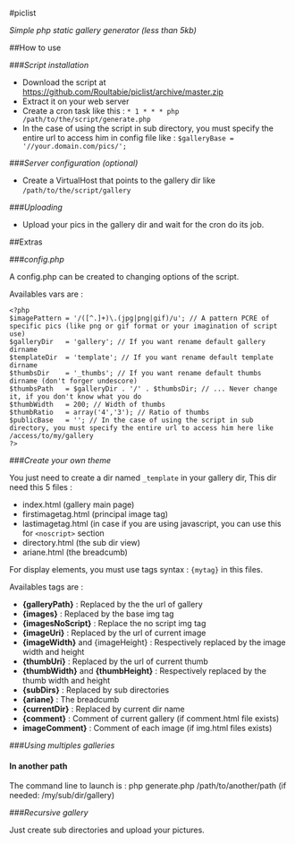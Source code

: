#piclist

*Simple php static gallery generator (less than 5kb)*

##How to use

###_Script installation_

- Download the script at https://github.com/Roultabie/piclist/archive/master.zip
- Extract it on your web server
- Create a cron task like this : ```* 1 * * * php /path/to/the/script/generate.php```
- In the case of using the script in sub directory, you must specify the entire url to access him in config file like : ```$galleryBase = '//your.domain.com/pics/';```

###_Server configuration (optional)_

- Create a VirtualHost that points to the gallery dir like ```/path/to/the/script/gallery```

###_Uploading_

- Upload your pics in the gallery dir and wait for the cron do its job.

##Extras

###_config.php_

A config.php can be created to changing options of the script.  

Availables vars are :  

```
<?php
$imagePattern = '/([^.]+)\.(jpg|png|gif)/u'; // A pattern PCRE of specific pics (like png or gif format or your imagination of script use)
$galleryDir   = 'gallery'; // If you want rename default gallery dirname
$templateDir  = 'template'; // If you want rename default template dirname
$thumbsDir    = '_thumbs'; // If you want rename default thumbs dirname (don't forger undescore)
$thumbsPath   = $galleryDir . '/' . $thumbsDir; // ... Never change it, if you don't know what you do
$thumbWidth   = 200; // Width of thumbs
$thumbRatio   = array('4','3'); // Ratio of thumbs
$publicBase   = ''; // In the case of using the script in sub directory, you must specify the entire url to access him here like /access/to/my/gallery
?>
```

###_Create your own theme_

You just need to create a dir named  ```_template``` in your gallery dir,
This dir need this 5 files :  

- index.html (gallery main page)
- firstimagetag.html (principal image tag)
- lastimagetag.html (in case if you are using javascript, you can use this for ```<noscript>``` section
- directory.html (the sub dir view)
- ariane.html (the breadcumb)

For display elements, you must use tags syntax : ```{mytag}``` in this files.

Availables tags are :  

- **{galleryPath}** : Replaced by the the url of gallery
- **{images}** : Replaced by the base img tag
- **{imagesNoScript}** : Replace the no script img tag
- **{imageUri}** : Replaced by the url of current image
- **{imageWidth}** and {imageHeight} : Respectively replaced by the image width and height
- **{thumbUri}** : Replaced by the url of current thumb
- **{thumbWidth}** and **{thumbHeight}** : Respectively replaced by the thumb width and height
- **{subDirs}** : Replaced by sub directories
- **{ariane}** : The breadcumb
- **{currentDir}** : Replaced by current dir name
- **{comment}** : Comment of current gallery (if comment.html file exists)
- **imageComment}** : Comment of each image (if img.html files exists)

###_Using multiples galleries_

#### In another path

The command line to launch is : php generate.php /path/to/another/path (if needed: /my/sub/dir/gallery)  

###_Recursive gallery_

Just create sub directories and upload your pictures.
